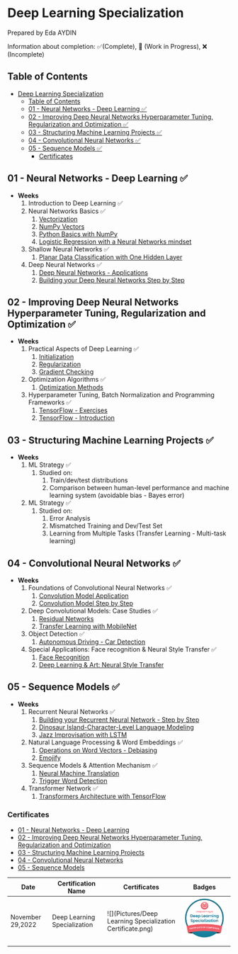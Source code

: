 # Deep Learning Specialization

Prepared by Eda AYDIN

Information about completion: ✅(Complete), 🚧 (Work in Progress), ❌ (Incomplete)

## Table of Contents

- [Deep Learning Specialization](#deep-learning-specialization)
  - [Table of Contents](#table-of-contents)
  - [01 - Neural Networks - Deep Learning ✅](#01---neural-networks---deep-learning-)
  - [02 - Improving Deep Neural Networks Hyperparameter Tuning, Regularization and Optimization ✅](#02---improving-deep-neural-networks-hyperparameter-tuning-regularization-and-optimization-)
  - [03 - Structuring Machine Learning Projects ✅](#03---structuring-machine-learning-projects-)
  - [04 - Convolutional Neural Networks ✅](#04---convolutional-neural-networks-)
  - [05 - Sequence Models ✅](#05---sequence-models-)
    - [Certificates](#certificates)

## 01 - Neural Networks - Deep Learning ✅

- **Weeks**
  1. Introduction to Deep Learning ✅
  2. Neural Networks Basics ✅
     1. [Vectorization](01%20-%20Neural%20Networks%20-%20Deep%20Learning/Week%2002/Vectorization.ipynb)
     2. [NumPy Vectors](01%20-%20Neural%20Networks%20-%20Deep%20Learning/Week%2002/NumPy%20Vectors.ipynb)
     3. [Python Basics with NumPy](01%20-%20Neural%20Networks%20-%20Deep%20Learning/Week%2002/Python_Basics_with_Numpy.ipynb)
     4. [Logistic Regression with a Neural Networks mindset](01%20-%20Neural%20Networks%20-%20Deep%20Learning/Week%2002/Logistic_Regression_with_a_Neural_Network_mindset.ipynb)
  3. Shallow Neural Networks ✅
     1. [Planar Data Classification with One Hidden Layer](01%20-%20Neural%20Networks%20-%20Deep%20Learning/Week%2003/Planar_data_classification_with_one_hidden_layer.ipynb)
  4. Deep Neural Networks ✅
     1. [Deep Neural Networks - Applications](01%20-%20Neural%20Networks%20-%20Deep%20Learning/Week%2004/Deep%20Neural%20Network%20-%20Application.ipynb)
     2. [Building your Deep Neural Networks Step by Step](01%20-%20Neural%20Networks%20-%20Deep%20Learning/Week%2004/Building_your_Deep_Neural_Network_Step_by_Step.ipynb)

## 02 - Improving Deep Neural Networks Hyperparameter Tuning, Regularization and Optimization ✅

- **Weeks**
  1. Practical Aspects of Deep Learning  ✅
     1. [Initialization](02%20-%20Improving%20Deep%20Neural%20Networks%20Hyperparameter%20Tuning,%20Regularization%20and%20Optimization/Week%2001/Initialization.ipynb)
     2. [Regularization](02%20-%20Improving%20Deep%20Neural%20Networks%20Hyperparameter%20Tuning,%20Regularization%20and%20Optimization/Week%2001/Regularization.ipynb)
     3. [Gradient Checking](02%20-%20Improving%20Deep%20Neural%20Networks%20Hyperparameter%20Tuning,%20Regularization%20and%20Optimization/Week%2001/Gradient_Checking.ipynb)
  2. Optimization Algorithms ✅
     1. [Optimization Methods](02%20-%20Improving%20Deep%20Neural%20Networks%20Hyperparameter%20Tuning,%20Regularization%20and%20Optimization/Week%2002/Optimization_methods.ipynb)
  3. Hyperparameter Tuning, Batch Normalization and Programming Frameworks ✅
     1. [TensorFlow - Exercises](02%20-%20Improving%20Deep%20Neural%20Networks%20Hyperparameter%20Tuning,%20Regularization%20and%20Optimization/Week%2003/TensorFlow.ipynb)
     2. [TensorFlow - Introduction](02%20-%20Improving%20Deep%20Neural%20Networks%20Hyperparameter%20Tuning,%20Regularization%20and%20Optimization/Week%2003/Tensorflow_introduction.ipynb)

## 03 - Structuring Machine Learning Projects ✅

- **Weeks**
  1. ML Strategy ✅ 
     1. Studied on:
        1. Train/dev/test distributions
        2. Comparison between human-level performance and machine learning system (avoidable bias - Bayes error)
  2. ML Strategy ✅
     1. Studied on:
        1. Error Analysis
        2. Mismatched Training and Dev/Test Set
        3. Learning from Multiple Tasks (Transfer Learning - Multi-task learning)

## 04 - Convolutional Neural Networks ✅

- **Weeks**
  1. Foundations of Convolutional Neural Networks ✅
     1. [Convolution Model Application](https://github.com/edaaydinea/UpSchool-Google-Developers-Machine-Learning-Program/blob/591020de97a8d8ad0c9112a7d8be1cc10ceea77d/Deep%20Learning%20Specialization/04%20-%20Convolutional%20Neural%20Networks/Week%2001/Convolution_model_Application.ipynb)
     2. [Convolution Model Step by Step](https://github.com/edaaydinea/UpSchool-Google-Developers-Machine-Learning-Program/blob/591020de97a8d8ad0c9112a7d8be1cc10ceea77d/Deep%20Learning%20Specialization/04%20-%20Convolutional%20Neural%20Networks/Week%2001/Convolution_model_Step_by_Step_v1.ipynb)
  2. Deep Convolutional Models: Case Studies ✅
     1. [Residual Networks](https://github.com/edaaydinea/UpSchool-Google-Developers-Machine-Learning-Program/blob/591020de97a8d8ad0c9112a7d8be1cc10ceea77d/Deep%20Learning%20Specialization/04%20-%20Convolutional%20Neural%20Networks/Week%2002/Residual_Networks.ipynb)
     2. [Transfer Learning with MobileNet](https://github.com/edaaydinea/UpSchool-Google-Developers-Machine-Learning-Program/blob/591020de97a8d8ad0c9112a7d8be1cc10ceea77d/Deep%20Learning%20Specialization/04%20-%20Convolutional%20Neural%20Networks/Week%2002/Transfer_learning_with_MobileNet_v1.ipynb)
  3. Object Detection ✅
     1. [Autonomous Driving - Car Detection](https://github.com/edaaydinea/UpSchool-Google-Developers-Machine-Learning-Program/blob/main/Deep%20Learning%20Specialization/04%20-%20Convolutional%20Neural%20Networks/Week%2003/Autonomous_driving_application_Car_detection.ipynb)
  4. Special Applications: Face recognition & Neural Style Transfer ✅
     1. [Face Recognition](https://github.com/edaaydinea/UpSchool-Google-Developers-Machine-Learning-Program/blob/main/Deep%20Learning%20Specialization/04%20-%20Convolutional%20Neural%20Networks/Week%2004/Face_Recognition.ipynb)
     2. [Deep Learning & Art: Neural Style Transfer](https://github.com/edaaydinea/UpSchool-Google-Developers-Machine-Learning-Program/blob/main/Deep%20Learning%20Specialization/04%20-%20Convolutional%20Neural%20Networks/Week%2004/Art_Generation_with_Neural_Style_Transfer.ipynb)

## 05 - Sequence Models ✅

- **Weeks**
  1. Recurrent Neural Networks ✅
     1. [Building your Recurrent Neural Network - Step by Step](https://github.com/edaaydinea/UpSchool-Google-Developers-Machine-Learning-Program/blob/a70d12ea1443d23cb327159bb81f73f97a4256eb/Deep%20Learning%20Specialization/05%20-%20Sequential%20Models/Week%2001/Building_a_Recurrent_Neural_Network_Step_by_Step.ipynb)
     2. [Dinosaur Island-Character-Level Language Modeling](https://github.com/edaaydinea/UpSchool-Google-Developers-Machine-Learning-Program/blob/a70d12ea1443d23cb327159bb81f73f97a4256eb/Deep%20Learning%20Specialization/05%20-%20Sequential%20Models/Week%2001/Dinosaurus_Island_Character_level_language_model.ipynb)
     3. [Jazz Improvisation with LSTM](https://github.com/edaaydinea/UpSchool-Google-Developers-Machine-Learning-Program/blob/a70d12ea1443d23cb327159bb81f73f97a4256eb/Deep%20Learning%20Specialization/05%20-%20Sequential%20Models/Week%2001/Improvise_a_Jazz_Solo_with_an_LSTM_Network_v4.ipynb)
  2. Natural Language Processing & Word Embeddings ✅
     1. [Operations on Word Vectors - Debiasing](https://github.com/edaaydinea/UpSchool-Google-Developers-Machine-Learning-Program/blob/a70d12ea1443d23cb327159bb81f73f97a4256eb/Deep%20Learning%20Specialization/05%20-%20Sequential%20Models/Week%2002/Operations_on_word_vectors_v2a.ipynb)
     2. [Emojify](https://github.com/edaaydinea/UpSchool-Google-Developers-Machine-Learning-Program/blob/a70d12ea1443d23cb327159bb81f73f97a4256eb/Deep%20Learning%20Specialization/05%20-%20Sequential%20Models/Week%2002/Emoji_v3a.ipynb)
  3. Sequence Models & Attention Mechanism ✅
     1. [Neural Machine Translation](https://github.com/edaaydinea/UpSchool-Google-Developers-Machine-Learning-Program/blob/a70d12ea1443d23cb327159bb81f73f97a4256eb/Deep%20Learning%20Specialization/05%20-%20Sequential%20Models/Week%2003/Neural_machine_translation_with_attention_v4a.ipynb)
     2. [Trigger Word Detection](https://github.com/edaaydinea/UpSchool-Google-Developers-Machine-Learning-Program/blob/a70d12ea1443d23cb327159bb81f73f97a4256eb/Deep%20Learning%20Specialization/05%20-%20Sequential%20Models/Week%2003/Trigger_word_detection_v2a.ipynb)
  4. Transformer Network ✅
     1. [Transformers Architecture with TensorFlow](https://github.com/edaaydinea/UpSchool-Google-Developers-Machine-Learning-Program/blob/a70d12ea1443d23cb327159bb81f73f97a4256eb/Deep%20Learning%20Specialization/05%20-%20Sequential%20Models/Week%2004/C5_W4_A1_Transformer_Subclass_v1.ipynb)


### Certificates

- [01 - Neural Networks - Deep Learning](https://www.coursera.org/account/accomplishments/verify/RR6S899FDPLV)
- [02 - Improving Deep Neural Networks Hyperparameter Tuning, Regularization and Optimization](https://www.coursera.org/account/accomplishments/verify/MCS66G2T8V3D)
- [03 - Structuring Machine Learning Projects](https://www.coursera.org/account/accomplishments/verify/DWFKWJUAZZDG)
- [04 - Convolutional Neural Networks](https://www.coursera.org/account/accomplishments/verify/MDVH49VMEGLP)
- [05 - Sequence Models](https://www.coursera.org/account/accomplishments/certificate/ZHQJF9QEVYUL)

| Date             | Certification Name	          | Certificates	                                              | Badges                      |
|------------------|------------------------------|------------------------------------------------------------|-----------------------------|
| November 29,2022 | Deep Learning Specialization | ![](Pictures/Deep Learning Specialization Certificate.png) | ![](Pictures/DLS_Badge.png) |

